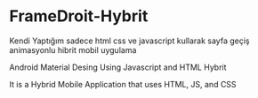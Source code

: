# FrameDroit-Hybrit

Kendi Yaptığım sadece html css ve javascript kullarak sayfa geçiş animasyonlu hibrit mobil uygulama

Android Material Desing Using Javascript and HTML Hybrit

It is a Hybrid Mobile Application that uses HTML, JS, and CSS

